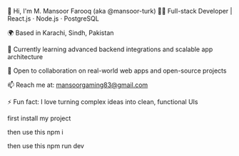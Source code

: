 👋 Hi, I'm M. Mansoor Farooq (aka @mansoor-turk) 🧑‍💻 Full-stack Developer | React.js · Node.js · PostgreSQL

🌍 Based in Karachi, Sindh, Pakistan

🌱 Currently learning advanced backend integrations and scalable app architecture

🤝 Open to collaboration on real-world web apps and open-source projects

📫 Reach me at: mansoorgaming83@gmail.com

⚡ Fun fact: I love turning complex ideas into clean, functional UIs

first install my project

then use this npm i

then use this npm run dev